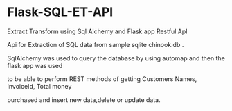 # Flask-SQL-ET-API
Extract Transform using Sql Alchemy and Flask app Restful ApI


Api for Extraction of SQL data from sample sqlite chinook.db .

SqlAlchemy was used to query the database by using automap and then the flask app was used

to be able to perform REST methods of getting Customers Names, InvoiceId, Total money 

purchased and insert new data,delete or update data.
